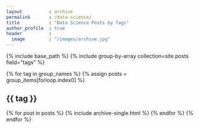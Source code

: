 ```yaml
---
layout	       	: archive
permalink		: /data-science/
title			: "Data Science Posts by Tags"
author_profile	: true
header			:
  image			: "/images/archive.jpg"
---
```


{% include base_path %}
{% include group-by-array collection=site.posts field="tags" %}

{% for tag in group_names %}
  {% assign posts = group_items[forloop.index0] %}
  <h2 id="{{ tag | slugify }}" class="archive__subtitle">{{ tag }}</h2>
  {% for post in posts %}
    {% include archive-single.html %}
  {% endfor %}
{% endfor %}